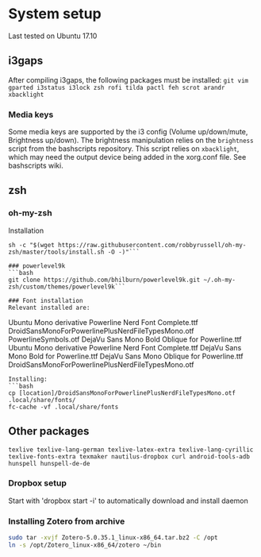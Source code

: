 # System setup
Last tested on Ubuntu 17.10

## i3gaps
After compiling i3gaps, the following packages must be installed:
```git vim gparted i3status i3lock zsh rofi tilda pactl feh scrot arandr xbacklight```

### Media keys
Some media keys are supported by the i3 config (Volume up/down/mute, Brightness up/down). 
The brightness manipulation relies on the ```brightness``` script from the bashscripts repository. 
This script relies on ```xbacklight```, which may need the output device being added in the xorg.conf file. See bashscripts wiki.

## zsh
### oh-my-zsh
Installation
```shell
sh -c "$(wget https://raw.githubusercontent.com/robbyrussell/oh-my-zsh/master/tools/install.sh -O -)"```

### powerlevel9k
```bash
git clone https://github.com/bhilburn/powerlevel9k.git ~/.oh-my-zsh/custom/themes/powerlevel9k```

### Font installation
Relevant installed are:
```
Ubuntu Mono derivative Powerline Nerd Font Complete.ttf
DroidSansMonoForPowerlinePlusNerdFileTypesMono.otf
PowerlineSymbols.otf
DejaVu Sans Mono Bold Oblique for Powerline.ttf
Ubuntu Mono derivative Powerline Nerd Font Complete.ttf
DejaVu Sans Mono Bold for Powerline.ttf
DejaVu Sans Mono Oblique for Powerline.ttf
DroidSansMonoForPowerlinePlusNerdFileTypesMono.otf
```
Installing:
```bash
cp [location]/DroidSansMonoForPowerlinePlusNerdFileTypesMono.otf .local/share/fonts/
fc-cache -vf .local/share/fonts
```

## Other packages
```texlive texlive-lang-german texlive-latex-extra texlive-lang-cyrillic texlive-fonts-extra texmaker nautilus-dropbox curl android-tools-adb hunspell hunspell-de-de```

### Dropbox setup
Start with 'dropbox start -i' to automatically download and install daemon

### Installing Zotero from archive
```bash
sudo tar -xvjf Zotero-5.0.35.1_linux-x86_64.tar.bz2 -C /opt
ln -s /opt/Zotero_linux-x86_64/zotero ~/bin
``` 
